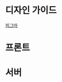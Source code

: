 # 디자인 가이드
[피그마](https://www.figma.com/file/lv1YMkG8KSk7V64ToTCqt2/Untitled?node-id=0%3A1)

# 프론트

# 서버
